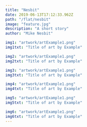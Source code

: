 ```yaml
---
title: "Nesbit"
date: 2019-06-13T17:12:33.962Z
path: "/flat/nesbit"
image: "feature.jpg"
description: "A short story"
author: "Mike Nesbit"

img1: "artwork/artExample1.png"
img1txt: "Title of art by Example"

img2: "artwork/artExample1.png"
img2txt: "Title of art by Example"

img3: "artwork/artExample1.png"
img3txt: "Title of art by Example"

img4: "artwork/artExample1.png"
img4txt: "Title of art by Example"

img5: "artwork/artExample1.png"
img5txt: "Title of art by Example"

img6: "artwork/artExample1.png"
img6txt: "Title of art by Example"
---
```


